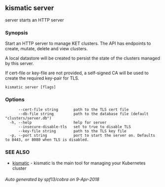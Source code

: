 ## kismatic server

server starts an HTTP server

### Synopsis


Start an HTTP server to manage KET clusters. The API has endpoints to create, mutate, delete and view clusters.

A local datastore will be created to persist the state of the clusters managed by this server.

If cert-file or key-file are not provided, a self-signed CA will be used to create the required key-pair for TLS. 
		

```
kismatic server [flags]
```

### Options

```
      --cert-file string       path to the TLS cert file
      --db-file string         path to the database file (default "clusters/server.db")
  -h, --help                   help for server
      --insecure-disable-tls   set to true to disable TLS
      --key-file string        path to the TLS key file
  -p, --port string            port to start the server on. Defaults to 8443, or 8080 when TLS is disabled.
```

### SEE ALSO

* [kismatic](kismatic.md)	 - kismatic is the main tool for managing your Kubernetes cluster

###### Auto generated by spf13/cobra on 9-Apr-2018
